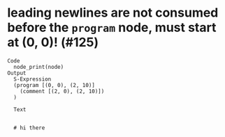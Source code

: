 # leading newlines are not consumed before the `program` node, must start at (0, 0)! (#125)

    Code
      node_print(node)
    Output
      S-Expression
      (program [(0, 0), (2, 10)]
        (comment [(2, 0), (2, 10)])
      )
      
      Text
      
      
      # hi there

